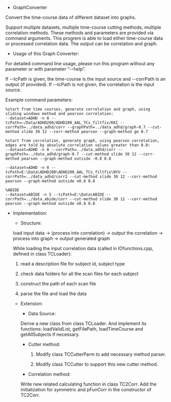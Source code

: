 - GraphConverter

Convert the time-course data of different dataset into graphs.

Support multiple datasets, multiple time-course cutting methods, multiple correlation methods.
These methods and parameters are provided via command arguments.
This progrem is able to load either time-course data or processed correlation data.
The output can be correlation and graph.


- Usage of this Graph Converter:

For detailed command line usage, please run this program without any parameter or with parameter "--help".

If --tcPath is given, the time-course is the input source and --corrPath is an output (if provided).
If --tcPath is not given, the correlation is the input source.

Example command parameters:

```
%start from time courses, generate correlation and graph, using sliding windows method and pearson correlation:
--dataset=ADHD -n 0 --tcPath=~/Data/ADHD200/ADHD200_AAL_TCs_filtfix/KKI --corrPath=../data_adhd/corr --graphPath=../data_adhd/graph-0.7 --cut-method slide 30 12 --corr-method pearson --graph-method ge 0.7

%start from correlation, generate graph, using pearson correlation, edges are told by absolute correlation values greater than 0.8:
--dataset=ADHD -n 0 --corrPath=../data_adhd/corr --graphPath=../data_adhd/graph-0.7 --cut-method slide 30 12 --corr-method pearson --graph-method outside -0.8 0.8

--dataset=ADHD -n 0 --tcPath=E:\Data\ADHD200\ADHD200_AAL_TCs_filtfix\NYU --corrPath=../data_adhd/corr2 --cut-method slide 30 12 --corr-method pearson --graph-method outside n0.8 0.8

%ABIDE
--dataset=ABIDE -n 5 --tcPath=E:\Data\ABIDE --corrPath=../data_abide/corr --cut-method slide 30 12 --corr-method pearson --graph-method outside n0.8 0.8
```

- Implementation:

  - Structure:

  load input data -> (process into correlation) -> output the correlation -> process into graph -> output generated graph

  While loading the input correlation data (called in IOfunctions.cpp, defined in class TCLoader):
  
    1. read a description file for subject id, subject type
    
    2. check data folders for all the scan files for each subject
    
    3. construct the path of each scan file
    
    4. parse the file and load the data

  - Extension:

    - Data Source:

    Derive a new class from class TCLoader.
    And implement its functions: loadValidList, getFilePath, loadTimeCourse and getAllSubjects if necessary.
    
    - Cutter method:
  
	  1. Modify class TCCutterParm to add necessary method parser.

	  2. Modify class TCCutter to support this new cutter method.

  
    - Correlation method:
  
    Write new related calculating function in class TC2Corr.
    Add the initialization for symmetric and pFunCorr in the constructor of TC2Corr.

